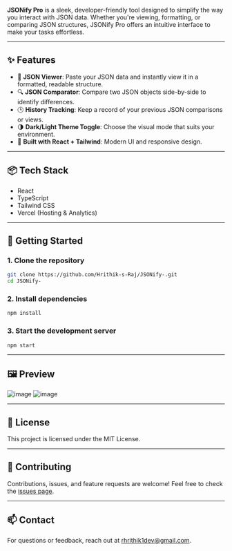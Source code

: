 
**JSONify Pro** is a sleek, developer-friendly tool designed to simplify the way you interact with JSON data. Whether you're viewing, formatting, or comparing JSON structures, JSONify Pro offers an intuitive interface to make your tasks effortless.

---

## ✨ Features

- 📄 **JSON Viewer**: Paste your JSON data and instantly view it in a formatted, readable structure.
- 🔍 **JSON Comparator**: Compare two JSON objects side-by-side to identify differences.
- 🕒 **History Tracking**: Keep a record of your previous JSON comparisons or views.
- 🌗 **Dark/Light Theme Toggle**: Choose the visual mode that suits your environment.
- 🔧 **Built with React + Tailwind**: Modern UI and responsive design.

---

## 📦 Tech Stack

- React
- TypeScript
- Tailwind CSS
- Vercel (Hosting & Analytics)

---

## 🚀 Getting Started

### 1. Clone the repository

```bash
git clone https://github.com/Hrithik-s-Raj/JSONify-.git
cd JSONify-
```

### 2. Install dependencies

```bash
npm install
```

### 3. Start the development server

```bash
npm start
```

---

## 🖼️ Preview

![image](https://github.com/user-attachments/assets/ca33610a-166a-4c64-bf4b-e13f0f85aa7c)
![image](https://github.com/user-attachments/assets/a8e22b05-adc7-4119-a38c-4ce1ea6b03cf)



---

## 📄 License

This project is licensed under the MIT License.

---

## 🙌 Contributing

Contributions, issues, and feature requests are welcome! Feel free to check the [issues page](https://github.com/Hrithik-s-Raj/JSONify-/issues).

---

## 📫 Contact

For questions or feedback, reach out at rhrithik1dev@gmail.com.
